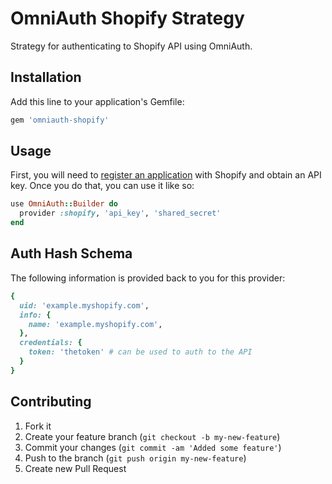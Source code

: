 # OmniAuth Shopify Strategy

Strategy for authenticating to Shopify API using OmniAuth.

## Installation

Add this line to your application's Gemfile:

```ruby
gem 'omniauth-shopify'
```

## Usage

First, you will need to [register an application](http://www.shopify.com/partners/apps) with Shopify and obtain an API key. Once you do that, you can use it like so:

```ruby
use OmniAuth::Builder do
  provider :shopify, 'api_key', 'shared_secret'
end
```

## Auth Hash Schema

The following information is provided back to you for this provider:

```ruby
{
  uid: 'example.myshopify.com',
  info: {
    name: 'example.myshopify.com',
  },
  credentials: {
    token: 'thetoken' # can be used to auth to the API
  }
}
```

## Contributing

1. Fork it
2. Create your feature branch (`git checkout -b my-new-feature`)
3. Commit your changes (`git commit -am 'Added some feature'`)
4. Push to the branch (`git push origin my-new-feature`)
5. Create new Pull Request
